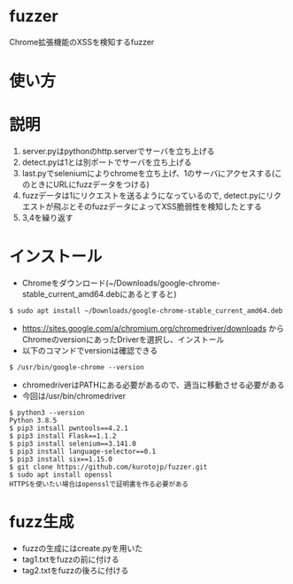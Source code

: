 # fuzzer
Chrome拡張機能のXSSを検知するfuzzer

# 使い方


# 説明
1. server.pyはpythonのhttp.serverでサーバを立ち上げる
1. detect.pyは1とは別ポートでサーバを立ち上げる
1. last.pyでseleniumによりchromeを立ち上げ、1のサーバにアクセスする(このときにURLにfuzzデータをつける)
1. fuzzデータは1にリクエストを送るようになっているので, detect.pyにリクエストが飛ぶとそのfuzzデータによってXSS脆弱性を検知したとする
1. 3,4を繰り返す


# インストール
* Chromeをダウンロード(~/Downloads/google-chrome-stable_current_amd64.debにあるとすると)
```
$ sudo apt install ~/Downloads/google-chrome-stable_current_amd64.deb
```
* https://sites.google.com/a/chromium.org/chromedriver/downloads からChromeのversionにあったDriverを選択し、インストール
* 以下のコマンドでversionは確認できる
```
$ /usr/bin/google-chrome --version
```
* chromedriverはPATHにある必要があるので、適当に移動させる必要がある
* 今回は/usr/bin/chromedriver

```
$ python3 --version
Python 3.8.5
$ pip3 intsall pwntools==4.2.1
$ pip3 install Flask==1.1.2
$ pip3 install selenium==3.141.0
$ pip3 install language-selector==0.1
$ pip3 install six==1.15.0
$ git clone https://github.com/kurotojp/fuzzer.git
$ sudo apt install openssl
HTTPSを使いたい場合はopensslで証明書を作る必要がある
```

# fuzz生成
* fuzzの生成にはcreate.pyを用いた
* tag1.txtをfuzzの前に付ける
* tag2.txtをfuzzの後ろに付ける

